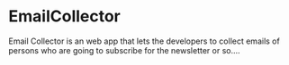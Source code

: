 # EmailCollector
Email Collector is an web app that lets the developers to collect emails of persons who are going to subscribe for the newsletter or so....
